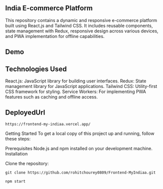 

## India E-commerce Platform
This repository contains a dynamic and responsive e-commerce platform built using React.js and Tailwind CSS. It includes reusable components, state management with Redux, responsive design across various devices, and PWA implementation for offline capabilities.

## Demo



## Technologies Used
React.js: JavaScript library for building user interfaces.
Redux: State management library for JavaScript applications.
Tailwind CSS: Utility-first CSS framework for styling.
Service Workers: For implementing PWA features such as caching and offline access.

## DeployedUrl
```
https://frontend-my-indiaa.vercel.app/
```

Getting Started
To get a local copy of this project up and running, follow these steps:

Prerequisites
Node.js and npm installed on your development machine.
Installation

Clone the repository:

```
git clone https://github.com/rohitchourey0809/Frontend-MyIndiaa.git

```



```
npm start

```